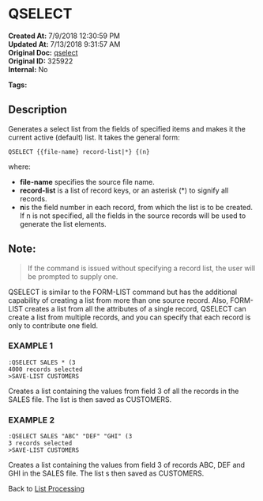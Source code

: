 # QSELECT

**Created At:** 7/9/2018 12:30:59 PM  
**Updated At:** 7/13/2018 9:31:57 AM  
**Original Doc:** [qselect](https://docs.jbase.com/47026-lists/qselect)  
**Original ID:** 325922  
**Internal:** No  

**Tags:**
<badge text='jql' vertical='middle' />
<badge text='lists' vertical='middle' />

## Description 

Generates a select list from the fields of specified items and makes it the current active (default) list. It takes the general form:

```
QSELECT {{file-name} record-list|*} {(n}
```

where:

- **file-name** specifies the source file name.
- **record-list** is a list of record keys, or an asterisk (\*) to signify all records.
- **n**is the field number in each record, from which the list is to be created. If n is not specified, all the fields in the source records will be used to generate the list elements.




## Note: 


> If the command is issued without specifying a record list, the user will be prompted to supply one.


QSELECT is similar to the FORM-LIST command but has the additional capability of creating a list from more than one source record. Also, FORM-LIST creates a list from all the attributes of a single record, QSELECT can create a list from multiple records, and you can specify that each record is only to contribute one field.



### EXAMPLE 1

```
:QSELECT SALES * (3
4000 records selected
>SAVE-LIST CUSTOMERS
```

Creates a list containing the values from field 3 of all the records in the SALES file. The list is then saved as CUSTOMERS.



### EXAMPLE 2

```
:QSELECT SALES "ABC" "DEF" "GHI" (3
3 records selected
>SAVE-LIST CUSTOMERS
```

Creates a list containing the values from field 3 of records ABC, DEF and GHI in the SALES file. The list s then saved as CUSTOMERS.



Back to [List Processing](./../list-processing)
